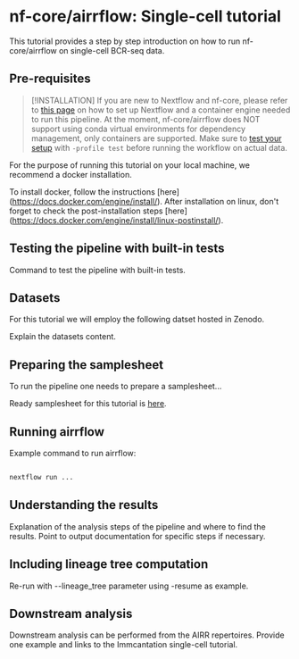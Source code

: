 # nf-core/airrflow: Single-cell tutorial

This tutorial provides a step by step introduction on how to run nf-core/airrflow on single-cell BCR-seq data.

## Pre-requisites

> [!INSTALLATION]
> If you are new to Nextflow and nf-core, please refer to [this page](https://nf-co.re/docs/usage/installation) on how to set up Nextflow and a container engine needed to run this pipeline. At the moment, nf-core/airrflow does NOT support using conda virtual environments for dependency management, only containers are supported. Make sure to [test your setup](https://nf-co.re/docs/usage/introduction#how-to-run-a-pipeline) with `-profile test` before running the workflow on actual data.

For the purpose of running this tutorial on your local machine, we recommend a docker installation.

To install docker, follow the instructions [here] (https://docs.docker.com/engine/install/). After installation on linux, don't forget to check the post-installation steps [here] (https://docs.docker.com/engine/install/linux-postinstall/).

## Testing the pipeline with built-in tests

Command to test the pipeline with built-in tests.

## Datasets

For this tutorial we will employ the following datset hosted in Zenodo.

Explain the datasets content.

## Preparing the samplesheet

To run the pipeline one needs to prepare a samplesheet...

Ready samplesheet for this tutorial is [here](../../assets/single_cell_tutorial/samplesheet.tsv).

## Running airrflow

Example command to run airrflow:

```bash

nextflow run ...

```

## Understanding the results

Explanation of the analysis steps of the pipeline and where to find the results. Point to output documentation for specific steps if necessary.

## Including lineage tree computation

Re-run with --lineage_tree parameter using -resume as example.

## Downstream analysis

Downstream analysis can be performed from the AIRR repertoires. Provide one example and links to the Immcantation single-cell tutorial.
